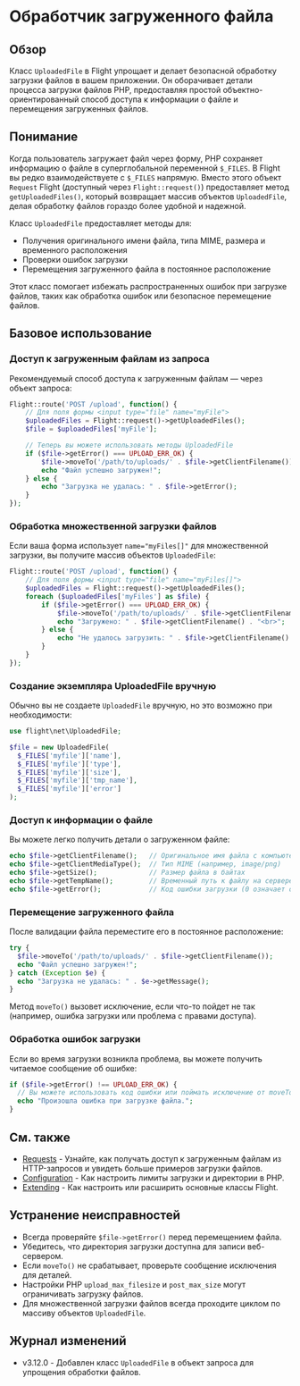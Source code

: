 # Обработчик загруженного файла

## Обзор

Класс `UploadedFile` в Flight упрощает и делает безопасной обработку загрузки файлов в вашем приложении. Он оборачивает детали процесса загрузки файлов PHP, предоставляя простой объектно-ориентированный способ доступа к информации о файле и перемещения загруженных файлов.

## Понимание

Когда пользователь загружает файл через форму, PHP сохраняет информацию о файле в суперглобальной переменной `$_FILES`. В Flight вы редко взаимодействуете с `$_FILES` напрямую. Вместо этого объект `Request` Flight (доступный через `Flight::request()`) предоставляет метод `getUploadedFiles()`, который возвращает массив объектов `UploadedFile`, делая обработку файлов гораздо более удобной и надежной.

Класс `UploadedFile` предоставляет методы для:
- Получения оригинального имени файла, типа MIME, размера и временного расположения
- Проверки ошибок загрузки
- Перемещения загруженного файла в постоянное расположение

Этот класс помогает избежать распространенных ошибок при загрузке файлов, таких как обработка ошибок или безопасное перемещение файлов.

## Базовое использование

### Доступ к загруженным файлам из запроса

Рекомендуемый способ доступа к загруженным файлам — через объект запроса:

```php
Flight::route('POST /upload', function() {
    // Для поля формы <input type="file" name="myFile">
    $uploadedFiles = Flight::request()->getUploadedFiles();
    $file = $uploadedFiles['myFile'];

    // Теперь вы можете использовать методы UploadedFile
    if ($file->getError() === UPLOAD_ERR_OK) {
        $file->moveTo('/path/to/uploads/' . $file->getClientFilename());
        echo "Файл успешно загружен!";
    } else {
        echo "Загрузка не удалась: " . $file->getError();
    }
});
```

### Обработка множественной загрузки файлов

Если ваша форма использует `name="myFiles[]"` для множественной загрузки, вы получите массив объектов `UploadedFile`:

```php
Flight::route('POST /upload', function() {
    // Для поля формы <input type="file" name="myFiles[]">
    $uploadedFiles = Flight::request()->getUploadedFiles();
    foreach ($uploadedFiles['myFiles'] as $file) {
        if ($file->getError() === UPLOAD_ERR_OK) {
            $file->moveTo('/path/to/uploads/' . $file->getClientFilename());
            echo "Загружено: " . $file->getClientFilename() . "<br>";
        } else {
            echo "Не удалось загрузить: " . $file->getClientFilename() . "<br>";
        }
    }
});
```

### Создание экземпляра UploadedFile вручную

Обычно вы не создаете `UploadedFile` вручную, но это возможно при необходимости:

```php
use flight\net\UploadedFile;

$file = new UploadedFile(
  $_FILES['myfile']['name'],
  $_FILES['myfile']['type'],
  $_FILES['myfile']['size'],
  $_FILES['myfile']['tmp_name'],
  $_FILES['myfile']['error']
);
```

### Доступ к информации о файле

Вы можете легко получить детали о загруженном файле:

```php
echo $file->getClientFilename();   // Оригинальное имя файла с компьютера пользователя
echo $file->getClientMediaType();  // Тип MIME (например, image/png)
echo $file->getSize();             // Размер файла в байтах
echo $file->getTempName();         // Временный путь к файлу на сервере
echo $file->getError();            // Код ошибки загрузки (0 означает отсутствие ошибки)
```

### Перемещение загруженного файла

После валидации файла переместите его в постоянное расположение:

```php
try {
  $file->moveTo('/path/to/uploads/' . $file->getClientFilename());
  echo "Файл успешно загружен!";
} catch (Exception $e) {
  echo "Загрузка не удалась: " . $e->getMessage();
}
```

Метод `moveTo()` вызовет исключение, если что-то пойдет не так (например, ошибка загрузки или проблема с правами доступа).

### Обработка ошибок загрузки

Если во время загрузки возникла проблема, вы можете получить читаемое сообщение об ошибке:

```php
if ($file->getError() !== UPLOAD_ERR_OK) {
  // Вы можете использовать код ошибки или поймать исключение от moveTo()
  echo "Произошла ошибка при загрузке файла.";
}
```

## См. также

- [Requests](/learn/requests) - Узнайте, как получать доступ к загруженным файлам из HTTP-запросов и увидеть больше примеров загрузки файлов.
- [Configuration](/learn/configuration) - Как настроить лимиты загрузки и директории в PHP.
- [Extending](/learn/extending) - Как настроить или расширить основные классы Flight.

## Устранение неисправностей

- Всегда проверяйте `$file->getError()` перед перемещением файла.
- Убедитесь, что директория загрузки доступна для записи веб-сервером.
- Если `moveTo()` не срабатывает, проверьте сообщение исключения для деталей.
- Настройки PHP `upload_max_filesize` и `post_max_size` могут ограничивать загрузку файлов.
- Для множественной загрузки файлов всегда проходите циклом по массиву объектов `UploadedFile`.

## Журнал изменений

- v3.12.0 - Добавлен класс `UploadedFile` в объект запроса для упрощения обработки файлов.
